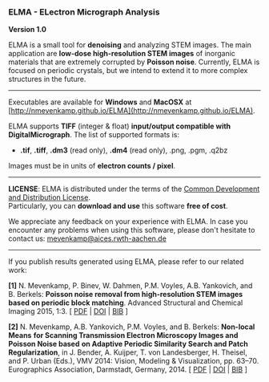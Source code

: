 ### ELMA - ELectron Micrograph Analysis

__Version 1.0__

ELMA is a small tool for **denoising** and analyzing STEM images. The main application are **low-dose high-resolution STEM images** of inorganic materials that are extremely corrupted by **Poisson noise**. Currently, ELMA is focused on periodic crystals, but we intend to extend it to more complex structures in the future.
___
Executables are available for **Windows** and **MacOSX** at [http://nmevenkamp.github.io/ELMA](http://nmevenkamp.github.io/ELMA).

ELMA supports **TIFF** (integer & float) **input/output compatible with DigitalMicrograph**. The list of supported formats is:
* **.tif**, **.tiff**, **.dm3** (read only), **.dm4** (read only), .png, .pgm, .q2bz

Images must be in units of **electron counts / pixel**.
___
**LICENSE**: ELMA is distributed under the terms of the [Common Development and Distribution License](LICENSE.txt).  
Particularly, you can **download and use** this software **free of cost**.  
   
We appreciate any feedback on your experience with ELMA. In case you encounter any problems when using this software, please don't hesitate to contact us: [mevenkamp@aices.rwth-aachen.de](mailto:mevenkamp@aices.rwth-aachen.de)
___
If you publish results generated using ELMA, please refer to our related work:

**[1]** N. Mevenkamp, P. Binev, W. Dahmen, P.M. Voyles, A.B. Yankovich, and B. Berkels:
    **Poisson noise removal from high-resolution STEM images based on periodic block matching**.
    Advanced Structural and Chemical Imaging 2015, 1:3. [ [PDF](http://www.ascimaging.com/content/pdf/s40679-015-0004-8.pdf) | [DOI](http://dx.doi.org/10.1186/s40679-015-0004-8) | [BIB](http://www.aices.rwth-aachen.de:8080/~mevenkamp/papers/BIRS2015/MeBiDaVoYaBe2015.bib) ]

**[2]** N. Mevenkamp, A.B. Yankovich, P.M. Voyles, and B. Berkels: **Non-local Means**
    **for Scanning Transmission Electron Microscopy Images and Poisson Noise based**
    **on Adaptive Periodic Similarity Search and Patch Regularization**, in
    J. Bender, A. Kuijper, T. von Landesberger, H. Theisel, and P. Urban (Eds.),
    VMV 2014: Vision, Modeling & Visualization, pp. 63–70.
    Eurographics Association, Darmstadt, Germany, 2014. [ [PDF](http://www.aices.rwth-aachen.de:8080/~mevenkamp/papers/VMV2014/MeYaVoBe2014.pdf) | [DOI](http://dx.doi.org/10.2312/vmv.20141277) | [BIB](http://www.aices.rwth-aachen.de:8080/~mevenkamp/papers/VMV2014/MeYaVoBe2014.bib) ]